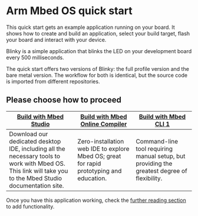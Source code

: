 <h1 id="quick-start">Arm Mbed OS quick start</h1>

This quick start gets an example application running on your board. It shows how to create and build an application, select your build target, flash your board and interact with your device.

Blinky is a simple application that blinks the LED on your development board every 500 milliseconds.

The quick start offers two versions of Blinky: the full profile version and the bare metal version. The workflow for both is identical, but the source code is imported from different repositories.

## Please choose how to proceed

| [Build with Mbed Studio](https://os.mbed.com/docs/mbed-studio/current/getting-started/index.html) | [Build with Mbed Online Compiler](../quick-start/build-with-the-online-compiler.html) |  [Build with Mbed CLI 1](../quick-start/build-with-mbed-cli.html) |
| --- | --- | --- |
|Download our dedicated desktop IDE, including all the necessary tools to work with Mbed OS.<br> This link will take you to the Mbed Studio documentation site. | Zero-installation web IDE to explore Mbed OS; great for rapid prototyping and education. | Command-line tool requiring manual setup, but providing the greatest degree of flexibility. |

Once you have this application working, check the [further reading section](../quick-start/further-reading.html) to add functionality.
